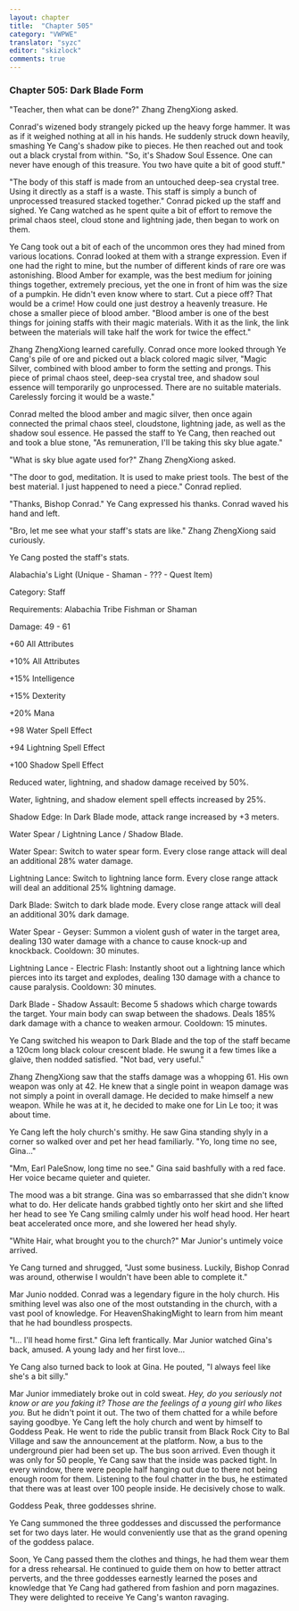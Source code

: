```yaml
---
layout: chapter
title:  "Chapter 505"
category: "VWPWE"
translator: "syzc"
editor: "skizlock"
comments: true
---
```


### Chapter 505: Dark Blade Form

"Teacher, then what can be done?" Zhang ZhengXiong asked.

Conrad's wizened body strangely picked up the heavy forge hammer. It was as if it weighed nothing at all in his hands. He suddenly struck down heavily, smashing Ye Cang's shadow pike to pieces. He then reached out and took out a black crystal from within. "So, it's Shadow Soul Essence. One can never have enough of this treasure. You two have quite a bit of good stuff."

"The body of this staff is made from an untouched deep-sea crystal tree. Using it directly as a staff is a waste. This staff is simply a bunch of unprocessed treasured stacked together." Conrad picked up the staff and sighed. Ye Cang watched as he spent quite a bit of effort to remove the primal chaos steel, cloud stone and lightning jade, then began to work on them.

Ye Cang took out a bit of each of the uncommon ores they had mined from various locations. Conrad looked at them with a strange expression. Even if one had the right to mine, but the number of different kinds of rare ore was astonishing. Blood Amber for example, was the best medium for joining things together, extremely precious, yet the one in front of him was the size of a pumpkin. He didn't even know where to start. Cut a piece off? That would be a crime! How could one just destroy a heavenly treasure. He chose a smaller piece of blood amber. "Blood amber is one of the best things for joining staffs with their magic materials. With it as the link, the link between the materials will take half the work for twice the effect."

Zhang ZhengXiong learned carefully. Conrad once more looked through Ye Cang's pile of ore and picked out a black colored magic silver, "Magic Silver, combined with blood amber to form the setting and prongs. This piece of primal chaos steel, deep-sea crystal tree, and shadow soul essence will temporarily go unprocessed. There are no suitable materials. Carelessly forcing it would be a waste."

Conrad melted the blood amber and magic silver, then once again connected the primal chaos steel, cloudstone, lightning jade, as well as the shadow soul essence. He passed the staff to Ye Cang, then reached out and took a blue stone, "As remuneration, I'll be taking this sky blue agate."

"What is sky blue agate used for?" Zhang ZhengXiong asked.

"The door to god, meditation. It is used to make priest tools. The best of the best material. I just happened to need a piece." Conrad replied.

"Thanks, Bishop Conrad." Ye Cang expressed his thanks. Conrad waved his hand and left.

"Bro, let me see what your staff's stats are like." Zhang ZhengXiong said curiously.

Ye Cang posted the staff's stats.

Alabachia's Light (Unique - Shaman - ??? - Quest Item)

Category: Staff

Requirements: Alabachia Tribe Fishman or Shaman

Damage: 49 - 61

+60 All Attributes

+10% All Attributes

+15% Intelligence

+15% Dexterity

+20% Mana

+98 Water Spell Effect

+94 Lightning Spell Effect

+100 Shadow Spell Effect

Reduced water, lightning, and shadow damage received by 50%.

Water, lightning, and shadow element spell effects increased by 25%.

Shadow Edge: In Dark Blade mode, attack range increased by +3 meters.

Water Spear / Lightning Lance / Shadow Blade.

Water Spear: 
Switch to water spear form. Every close range attack will deal an additional 28% water damage.

Lightning Lance: 
Switch to lightning lance form. Every close range attack will deal an additional 25% lightning damage.

Dark Blade: 
Switch to dark blade mode. Every close range attack will deal an additional 30% dark damage.

Water Spear - Geyser: 
Summon a violent gush of water in the target area, dealing 130 water damage with a chance to cause knock-up and knockback. 
Cooldown: 30 minutes.

Lightning Lance - Electric Flash: 
Instantly shoot out a lightning lance which pierces into its target and explodes, dealing 130 damage with a chance to cause paralysis. 
Cooldown: 30 minutes.

Dark Blade - Shadow Assault: 
Become 5 shadows which charge towards the target. Your main body can swap between the shadows. Deals 185% dark damage with a chance to weaken armour. 
Cooldown: 15 minutes.

Ye Cang switched his weapon to Dark Blade and the top of the staff became a 120cm long black colour crescent blade. He swung it a few times like a glaive, then nodded satisfied. "Not bad, very useful."

Zhang ZhengXiong saw that the staffs damage was a whopping 61. His own weapon was only at 42. He knew that a single point in weapon damage was not simply a point in overall damage. He decided to make himself a new weapon. While he was at it, he decided to make one for Lin Le too; it was about time.

Ye Cang left the holy church's smithy. He saw Gina standing shyly in a corner so walked over and pet her head familiarly. "Yo, long time no see, Gina..."

"Mm, Earl PaleSnow, long time no see." Gina said bashfully with a red face. Her voice became quieter and quieter.

The mood was a bit strange. Gina was so embarrassed that she didn't know what to do. Her delicate hands grabbed tightly onto her skirt and she lifted her head to see Ye Cang smiling calmly under his wolf head hood. Her heart beat accelerated once more, and she lowered her head shyly.

"White Hair, what brought you to the church?" Mar Junior's untimely voice arrived. 

Ye Cang turned and shrugged, "Just some business. Luckily, Bishop Conrad was around, otherwise I wouldn't have been able to complete it."

Mar Junio nodded. Conrad was a legendary figure in the holy church. His smithing level was also one of the most outstanding in the church, with a vast pool of knowledge. For HeavenShakingMight to learn from him meant that he had boundless prospects.

"I... I'll head home first." Gina left frantically. Mar Junior watched Gina's back, amused. A young lady and her first love...

Ye Cang also turned back to look at Gina. He pouted, "I always feel like she's a bit silly."

Mar Junior immediately broke out in cold sweat. *Hey, do you seriously not know or are you faking it? Those are the feelings of a young girl who likes you.* But he didn't point it out. The two of them chatted for a while before saying goodbye. Ye Cang left the holy church and went by himself to Goddess Peak. He went to ride the public transit from Black Rock City to Bal Village and saw the announcement at the platform. Now, a bus to the underground pier had been set up. The bus soon arrived. Even though it was only for 50 people, Ye Cang saw that the inside was packed tight. In every window, there were people half hanging out due to there not being enough room for them. Listening to the foul chatter in the bus, he estimated that there was at least over 100 people inside. He decisively chose to walk.

Goddess Peak, three goddesses shrine.

Ye Cang summoned the three goddesses and discussed the performance set for two days later. He would conveniently use that as the grand opening of the goddess palace.

Soon, Ye Cang passed them the clothes and things, he had them wear them for a dress rehearsal. He continued to guide them on how to better attract perverts, and the three goddesses earnestly learned the poses and knowledge that Ye Cang had gathered from fashion and porn magazines. They were delighted to receive Ye Cang's wanton ravaging.
